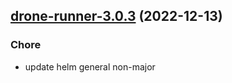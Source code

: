

## [drone-runner-3.0.3](https://github.com/truecharts/charts/compare/drone-runner-3.0.2...drone-runner-3.0.3) (2022-12-13)

### Chore

- update helm general non-major
  
  